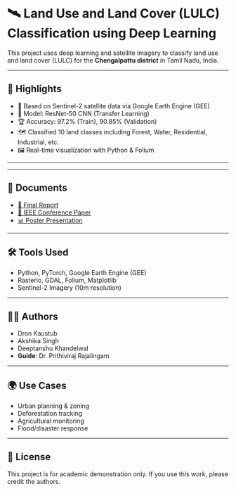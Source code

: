 # 🛰️ Land Use and Land Cover (LULC) Classification using Deep Learning

This project uses deep learning and satellite imagery to classify land use and land cover (LULC) for the **Chengalpattu district** in Tamil Nadu, India.

---

## 🚀 Highlights

- 📡 Based on Sentinel-2 satellite data via Google Earth Engine (GEE)
- 🧠 Model: ResNet-50 CNN (Transfer Learning)
- 🏆 Accuracy: 97.2% (Train), 90.85% (Validation)
- 🗺️ Classified 10 land classes including Forest, Water, Residential, Industrial, etc.
- 🖼️ Real-time visualization with Python & Folium

---

---

## 📄 Documents

- [📕 Final Report](./reports/Batch_5%20report%20.pdf)
- [📘 IEEE Conference Paper](./reports/ieee_paper.pdf)
- [📊 Poster Presentation](./reports/Batch_5%20poster%20.pdf)

---

## 🛠 Tools Used

- Python, PyTorch, Google Earth Engine (GEE)
- Rasterio, GDAL, Folium, Matplotlib
- Sentinel-2 Imagery (10m resolution)

---

## 🧑‍💻 Authors

- Dron Kaustub  
- Akshika Singh  
- Deeptanshu Khandelwal  
- **Guide**: Dr. Prithiviraj Rajalingam

---

## 🌍 Use Cases

- Urban planning & zoning  
- Deforestation tracking  
- Agricultural monitoring  
- Flood/disaster response  

---

## 📜 License

This project is for academic demonstration only. If you use this work, please credit the authors.

